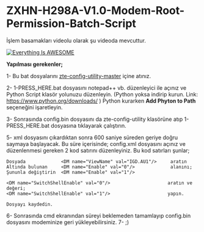 # ZXHN-H298A-V1.0-Modem-Root-Permission-Batch-Script
İşlem basamakları videolu olarak şu videoda mevcuttur.

[![Everything Is AWESOME](https://yt-embed.herokuapp.com/embed?v=G1BrJW67SMQ)](https://www.youtube.com/watch?v=G1BrJW67SMQ "Everything Is AWESOME")

<b>Yapılması gerekenler;</b>


1- Bu bat dosyalarını <a href="https://github.com/mkst/zte-config-utility" target="_blank">zte-config-utility-master</a> içine atınız.

2- 1-PRESS_HERE.bat dosyasını notepad++ vb. düzenleyici ile açınız ve Python Script klasör yolunuzu düzenleyin. 
   (Python yoksa indirip kurun. Link: https://www.python.org/downloads/ )
    Python kurarken **Add Phyton to Path** seçeneğini işaretleyin.
		
		
3- Sonrasında config.bin dosyasını da zte-config-utility klasörüne atıp 1-PRESS_HERE.bat dosyasına tıklayarak çalıştırın. 

5- xml dosyasını çıkardıktan sonra 600 saniye süreden geriye doğru saymaya başlayacak. Bu süre içerisinde;
	config.xml dosyasını açınız ve düzenlenmesi gereken 2 kod satırını düzenleyiniz.
	Bu kod satırları şunlar;
	
	Dosyada 	        <DM name="ViewName" val="IGD.AU1"/>     aratın
	Altında bulunan 	<DM name="Enable" val="0"/>             alanını;
	Şununla değiştirin	<DM name="Enable" val="1"/> 				
	
	<DM name="SwitchShellEnable" val="0"/>                     aratın ve değeri;
	<DM name="SwitchShellEnable" val="1"/>                     yapın.
	
	Dosyayı kaydedin.

6- Sonrasında cmd ekranından süreyi beklemeden tamamlayıp config.bin dosyasını modeminize geri yükleyebilirsiniz.
7- ;)
	
